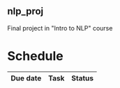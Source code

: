 ## nlp_proj
Final project in "Intro to NLP" course
# Schedule
<!--- :heavy_check_mark: --->
| Due date | Task | Status |
| --- | --- | ---|

